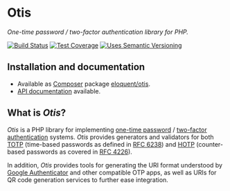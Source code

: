 # Otis

*One-time password / two-factor authentication library for PHP.*

[![Build Status]][Latest build]
[![Test Coverage]][Test coverage report]
[![Uses Semantic Versioning]][SemVer]

## Installation and documentation

* Available as [Composer] package [eloquent/otis].
* [API documentation] available.

## What is *Otis*?

*Otis* is a PHP library for implementing [one-time password] / [two-factor
authentication] systems. *Otis* provides generators and validators for both
[TOTP][] (time-based passwords as defined in [RFC 6238]) and [HOTP][]
(counter-based passwords as covered in [RFC 4226]).

In addition, *Otis* provides tools for generating the URI format understood by
[Google Authenticator] and other compatible OTP apps, as well as URIs for QR
code generation services to further ease integration.

<!-- References -->

[API documentation]: http://lqnt.co/otis/artifacts/documentation/api/
[Composer]: http://getcomposer.org/
[eloquent/otis]: https://packagist.org/packages/eloquent/otis
[Google Authenticator]: http://en.wikipedia.org/wiki/Google_Authenticator
[HOTP]: http://en.wikipedia.org/wiki/HMAC-based_One-time_Password_Algorithm
[one-time password]: http://en.wikipedia.org/wiki/One-time_password
[RFC 4226]: http://tools.ietf.org/html/rfc4226
[RFC 6238]: http://tools.ietf.org/html/rfc6238
[TOTP]: http://en.wikipedia.org/wiki/Time-based_One-time_Password_Algorithm
[two-factor authentication]: http://en.wikipedia.org/wiki/Multi-factor_authentication

[Build Status]: https://api.travis-ci.org/eloquent/otis.png?branch=master
[Latest build]: https://travis-ci.org/eloquent/otis
[SemVer]: http://semver.org/
[Test coverage report]: https://coveralls.io/r/eloquent/otis
[Test Coverage]: https://coveralls.io/repos/eloquent/otis/badge.png?branch=master
[Uses Semantic Versioning]: http://b.repl.ca/v1/semver-yes-brightgreen.png

